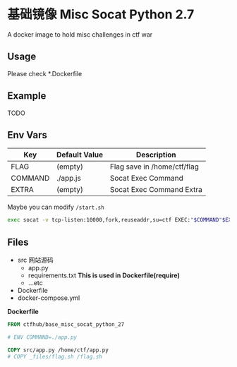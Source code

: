 # 基础镜像 Misc Socat Python 2.7

A docker image to hold misc challenges in ctf war

## Usage

Please check *.Dockerfile

## Example

TODO

## Env Vars

| Key     | Default Value | Description                 |
| ------- | ------------- | --------------------------- |
| FLAG    | (empty)       | Flag save in /home/ctf/flag |
| COMMAND | ./app.js      | Socat Exec Command          |
| EXTRA   | (empty)       | Socat Exec Command Extra    |

Maybe you can modify `/start.sh`
```bash
exec socat -v tcp-listen:10000,fork,reuseaddr,su=ctf EXEC:"$COMMAND"$EXTRA
```

## Files

- src 网站源码
    + app.py
    + requirements.txt **This is used in Dockerfile(require)**
    + ...etc
- Dockerfile
- docker-compose.yml


**Dockerfile**
```Dockerfile
FROM ctfhub/base_misc_socat_python_27

# ENV COMMAND=./app.py

COPY src/app.py /home/ctf/app.py
# COPY _files/flag.sh /flag.sh
```
